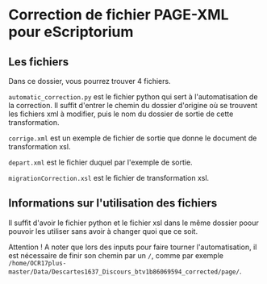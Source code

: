 # Correction de fichier PAGE-XML pour eScriptorium

## Les fichiers
Dans ce dossier, vous pourrez trouver 4 fichiers. 

``automatic_correction.py`` est le fichier python qui sert à l'automatisation de la correction. Il suffit d'entrer le chemin du dossier d'origine où se trouvent 
les fichiers xml à modifier, puis le nom du dossier de sortie de cette transformation. 

``corrige.xml`` est un exemple de fichier de sortie que donne le document de transformation xsl.

``depart.xml`` est le fichier duquel par l'exemple de sortie.

``migrationCorrection.xsl`` est le fichier de transformation xsl.

## Informations sur l'utilisation des fichiers
Il suffit d'avoir le fichier python et le fichier xsl dans le même dossier poour pouvoir les utiliser sans avoir à changer quoi que ce soit.

Attention ! A noter que lors des inputs pour faire tourner l'automatisation, il est nécessaire de finir son chemin par un ``/``, comme par exemple
``/home/OCR17plus-master/Data/Descartes1637_Discours_btv1b86069594_corrected/page/``.
